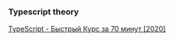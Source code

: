 ### Typescript theory

[TypeScript - Быстрый Курс за 70 минут [2020]](https://youtu.be/nyIpDs2DJ_c)
